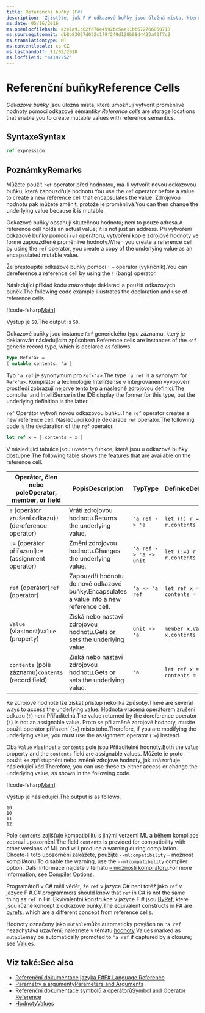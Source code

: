 ```yaml
---
title: Referenční buňky (F#)
description: 'Zjistěte, jak F # odkazové buňky jsou úložná místa, které umožňují vytvořit proměnlivé hodnoty pomocí odkazové sémantiky.'
ms.date: 05/16/2016
ms.openlocfilehash: e2e1a91c62fd76e4992bc5ae11bb672766850718
ms.sourcegitcommit: db8b83057d052c1f9f249d128b08d4423af0f7c2
ms.translationtype: MT
ms.contentlocale: cs-CZ
ms.lasthandoff: 11/02/2018
ms.locfileid: "44192252"
---
```

# <a name="reference-cells"></a><span data-ttu-id="83f8b-103">Referenční buňky</span><span class="sxs-lookup"><span data-stu-id="83f8b-103">Reference Cells</span></span>

<span data-ttu-id="83f8b-104">*Odkazové buňky* jsou úložná místa, které umožňují vytvořit proměnlivé hodnoty pomocí odkazové sémantiky.</span><span class="sxs-lookup"><span data-stu-id="83f8b-104">*Reference cells* are storage locations that enable you to create mutable values with reference semantics.</span></span>

## <a name="syntax"></a><span data-ttu-id="83f8b-105">Syntaxe</span><span class="sxs-lookup"><span data-stu-id="83f8b-105">Syntax</span></span>

```fsharp
ref expression
```

## <a name="remarks"></a><span data-ttu-id="83f8b-106">Poznámky</span><span class="sxs-lookup"><span data-stu-id="83f8b-106">Remarks</span></span>

<span data-ttu-id="83f8b-107">Můžete použít `ref` operátor před hodnotou, má-li vytvořit novou odkazovou buňku, která zapouzdřuje hodnotu.</span><span class="sxs-lookup"><span data-stu-id="83f8b-107">You use the `ref` operator before a value to create a new reference cell that encapsulates the value.</span></span> <span data-ttu-id="83f8b-108">Zdrojovou hodnotu pak můžete změnit, protože je proměnlivá.</span><span class="sxs-lookup"><span data-stu-id="83f8b-108">You can then change the underlying value because it is mutable.</span></span>

<span data-ttu-id="83f8b-109">Odkazové buňky obsahují skutečnou hodnotu; není to pouze adresa.</span><span class="sxs-lookup"><span data-stu-id="83f8b-109">A reference cell holds an actual value; it is not just an address.</span></span> <span data-ttu-id="83f8b-110">Při vytvoření odkazové buňky pomocí `ref` operátoru, vytvoření kopie zdrojové hodnoty ve formě zapouzdřené proměnlivé hodnoty.</span><span class="sxs-lookup"><span data-stu-id="83f8b-110">When you create a reference cell by using the `ref` operator, you create a copy of the underlying value as an encapsulated mutable value.</span></span>

<span data-ttu-id="83f8b-111">Že přestoupíte odkazové buňky pomocí `!` – operátor (vykřičník).</span><span class="sxs-lookup"><span data-stu-id="83f8b-111">You can dereference a reference cell by using the `!` (bang) operator.</span></span>

<span data-ttu-id="83f8b-112">Následující příklad kódu znázorňuje deklaraci a použití odkazových buněk.</span><span class="sxs-lookup"><span data-stu-id="83f8b-112">The following code example illustrates the declaration and use of reference cells.</span></span>

[!code-fsharp[Main](../../../samples/snippets/fsharp/lang-ref-1/snippet2201.fs)]

<span data-ttu-id="83f8b-113">Výstup je `50`.</span><span class="sxs-lookup"><span data-stu-id="83f8b-113">The output is `50`.</span></span>

<span data-ttu-id="83f8b-114">Odkazové buňky jsou instance `Ref` generického typu záznamu, který je deklarován následujícím způsobem.</span><span class="sxs-lookup"><span data-stu-id="83f8b-114">Reference cells are instances of the `Ref` generic record type, which is declared as follows.</span></span>

```fsharp
type Ref<'a> =
{ mutable contents: 'a }
```

<span data-ttu-id="83f8b-115">Typ `'a ref` je synonymum pro `Ref<'a>`.</span><span class="sxs-lookup"><span data-stu-id="83f8b-115">The type `'a ref` is a synonym for `Ref<'a>`.</span></span> <span data-ttu-id="83f8b-116">Kompilátor a technologie IntelliSense v integrovaném vývojovém prostředí zobrazují nejprve tento typ a následně zdrojovou definici.</span><span class="sxs-lookup"><span data-stu-id="83f8b-116">The compiler and IntelliSense in the IDE display the former for this type, but the underlying definition is the latter.</span></span>

<span data-ttu-id="83f8b-117">`ref` Operátor vytvoří novou odkazovou buňku.</span><span class="sxs-lookup"><span data-stu-id="83f8b-117">The `ref` operator creates a new reference cell.</span></span> <span data-ttu-id="83f8b-118">Následující kód je deklarace `ref` operátor.</span><span class="sxs-lookup"><span data-stu-id="83f8b-118">The following code is the declaration of the `ref` operator.</span></span>

```fsharp
let ref x = { contents = x }
```

<span data-ttu-id="83f8b-119">V následující tabulce jsou uvedeny funkce, které jsou u odkazové buňky dostupné.</span><span class="sxs-lookup"><span data-stu-id="83f8b-119">The following table shows the features that are available on the reference cell.</span></span>

|<span data-ttu-id="83f8b-120">Operátor, člen nebo pole</span><span class="sxs-lookup"><span data-stu-id="83f8b-120">Operator, member, or field</span></span>|<span data-ttu-id="83f8b-121">Popis</span><span class="sxs-lookup"><span data-stu-id="83f8b-121">Description</span></span>|<span data-ttu-id="83f8b-122">Typ</span><span class="sxs-lookup"><span data-stu-id="83f8b-122">Type</span></span>|<span data-ttu-id="83f8b-123">Definice</span><span class="sxs-lookup"><span data-stu-id="83f8b-123">Definition</span></span>|
|--------------------------|-----------|----|----------|
|<span data-ttu-id="83f8b-124">`!` (operátor zrušení odkazu)</span><span class="sxs-lookup"><span data-stu-id="83f8b-124">`!` (dereference operator)</span></span>|<span data-ttu-id="83f8b-125">Vrátí zdrojovou hodnotu.</span><span class="sxs-lookup"><span data-stu-id="83f8b-125">Returns the underlying value.</span></span>|`'a ref -> 'a`|`let (!) r = r.contents`|
|<span data-ttu-id="83f8b-126">`:=` (operátor přiřazení)</span><span class="sxs-lookup"><span data-stu-id="83f8b-126">`:=` (assignment operator)</span></span>|<span data-ttu-id="83f8b-127">Změní zdrojovou hodnotu.</span><span class="sxs-lookup"><span data-stu-id="83f8b-127">Changes the underlying value.</span></span>|`'a ref -> 'a -> unit`|`let (:=) r x = r.contents <- x`|
|<span data-ttu-id="83f8b-128">`ref` (operátor)</span><span class="sxs-lookup"><span data-stu-id="83f8b-128">`ref` (operator)</span></span>|<span data-ttu-id="83f8b-129">Zapouzdří hodnotu do nové odkazové buňky.</span><span class="sxs-lookup"><span data-stu-id="83f8b-129">Encapsulates a value into a new reference cell.</span></span>|`'a -> 'a ref`|`let ref x = { contents = x }`|
|<span data-ttu-id="83f8b-130">`Value` (vlastnost)</span><span class="sxs-lookup"><span data-stu-id="83f8b-130">`Value` (property)</span></span>|<span data-ttu-id="83f8b-131">Získá nebo nastaví zdrojovou hodnotu.</span><span class="sxs-lookup"><span data-stu-id="83f8b-131">Gets or sets the underlying value.</span></span>|`unit -> 'a`|`member x.Value = x.contents`|
|<span data-ttu-id="83f8b-132">`contents` (pole záznamu)</span><span class="sxs-lookup"><span data-stu-id="83f8b-132">`contents` (record field)</span></span>|<span data-ttu-id="83f8b-133">Získá nebo nastaví zdrojovou hodnotu.</span><span class="sxs-lookup"><span data-stu-id="83f8b-133">Gets or sets the underlying value.</span></span>|`'a`|`let ref x = { contents = x }`|
<span data-ttu-id="83f8b-134">Ke zdrojové hodnotě lze získat přístup několika způsoby.</span><span class="sxs-lookup"><span data-stu-id="83f8b-134">There are several ways to access the underlying value.</span></span> <span data-ttu-id="83f8b-135">Hodnota vrácená operátorem zrušení odkazu (`!`) není Přiřaditelná.</span><span class="sxs-lookup"><span data-stu-id="83f8b-135">The value returned by the dereference operator (`!`) is not an assignable value.</span></span> <span data-ttu-id="83f8b-136">Proto se při změně zdrojové hodnoty, musíte použít operátor přiřazení (`:=`) místo toho.</span><span class="sxs-lookup"><span data-stu-id="83f8b-136">Therefore, if you are modifying the underlying value, you must use the assignment operator (`:=`) instead.</span></span>

<span data-ttu-id="83f8b-137">Oba `Value` vlastnost a `contents` pole jsou Přiřaditelné hodnoty.</span><span class="sxs-lookup"><span data-stu-id="83f8b-137">Both the `Value` property and the `contents` field are assignable values.</span></span> <span data-ttu-id="83f8b-138">Můžete je proto použít ke zpřístupnění nebo změně zdrojové hodnoty, jak znázorňuje následující kód.</span><span class="sxs-lookup"><span data-stu-id="83f8b-138">Therefore, you can use these to either access or change the underlying value, as shown in the following code.</span></span>

[!code-fsharp[Main](../../../samples/snippets/fsharp/lang-ref-1/snippet2203.fs)]

<span data-ttu-id="83f8b-139">Výstup je následující.</span><span class="sxs-lookup"><span data-stu-id="83f8b-139">The output is as follows.</span></span>

```
10
10
11
12
```

<span data-ttu-id="83f8b-140">Pole `contents` zajišťuje kompatibilitu s jinými verzemi ML a během kompilace zobrazí upozornění.</span><span class="sxs-lookup"><span data-stu-id="83f8b-140">The field `contents` is provided for compatibility with other versions of ML and will produce a warning during compilation.</span></span> <span data-ttu-id="83f8b-141">Chcete-li toto upozornění zakážete, použijte `--mlcompatibility` – možnost kompilátoru.</span><span class="sxs-lookup"><span data-stu-id="83f8b-141">To disable the warning, use the `--mlcompatibility` compiler option.</span></span> <span data-ttu-id="83f8b-142">Další informace najdete v tématu [– možnosti kompilátoru](compiler-options.md).</span><span class="sxs-lookup"><span data-stu-id="83f8b-142">For more information, see [Compiler Options](compiler-options.md).</span></span>

<span data-ttu-id="83f8b-143">Programátoři v C# měli vědět, že `ref` v jazyce C# není totéž jako `ref` v jazyce F #.</span><span class="sxs-lookup"><span data-stu-id="83f8b-143">C# programmers should know that `ref` in C# is not the same thing as `ref` in F#.</span></span> <span data-ttu-id="83f8b-144">Ekvivalentní konstrukce v jazyce F # jsou [ByRef](byrefs.md), které jsou různé koncept z odkazové buňky.</span><span class="sxs-lookup"><span data-stu-id="83f8b-144">The equivalent constructs in F# are [byrefs](byrefs.md), which are a different concept from reference cells.</span></span>

<span data-ttu-id="83f8b-145">Hodnoty označeny jako `mutable`může automaticky povýšen na `'a ref` nezachytává uzavření; naleznete v tématu [hodnoty](values/index.md).</span><span class="sxs-lookup"><span data-stu-id="83f8b-145">Values marked as `mutable`may be automatically promoted to `'a ref` if captured by a closure; see [Values](values/index.md).</span></span>

## <a name="see-also"></a><span data-ttu-id="83f8b-146">Viz také:</span><span class="sxs-lookup"><span data-stu-id="83f8b-146">See also</span></span>

- [<span data-ttu-id="83f8b-147">Referenční dokumentace jazyka F#</span><span class="sxs-lookup"><span data-stu-id="83f8b-147">F# Language Reference</span></span>](index.md)
- [<span data-ttu-id="83f8b-148">Parametry a argumenty</span><span class="sxs-lookup"><span data-stu-id="83f8b-148">Parameters and Arguments</span></span>](parameters-and-arguments.md)
- [<span data-ttu-id="83f8b-149">Referenční dokumentace symbolů a operátorů</span><span class="sxs-lookup"><span data-stu-id="83f8b-149">Symbol and Operator Reference</span></span>](symbol-and-operator-reference/index.md)
- [<span data-ttu-id="83f8b-150">Hodnoty</span><span class="sxs-lookup"><span data-stu-id="83f8b-150">Values</span></span>](values/index.md)
